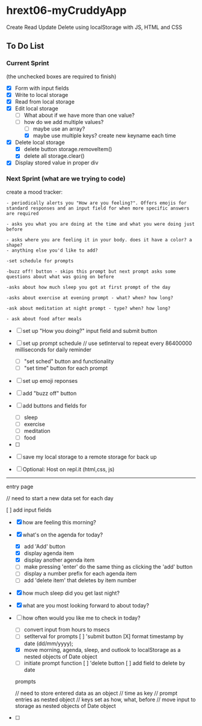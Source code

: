 # hrext06-myCruddyApp
Create Read Update Delete using localStorage with JS, HTML and CSS


## To Do List

### Current Sprint
(the unchecked boxes are required to finish)
- [x] Form with input fields
- [x] Write to local storage
- [x] Read from local storage
- [x] Edit local storage
    - [ ] What about if we have more than one value?
    - [ ] how do we add multiple values?
        - [ ] maybe use an array?
        - [x] maybe use multiple keys? create new keyname each time

- [x] Delete local storage
    - [x] delete button storage.removeItem()
    - [x] delete all storage.clear()
- [x] Display stored value in proper div

### Next Sprint (what are we trying to code)
create a mood tracker:

	- periodically alerts you "How are you feeling?". Offers emojis for standard responses and an input field for when more specific answers are required

	- asks you what you are doing at the time and what you were doing just before

	- asks where you are feeling it in your body. does it have a color? a shape?
	- anything else you'd like to add?

	-set schedule for prompts

	-buzz off! button - skips this prompt but next prompt asks some questions about what was going on before

	-asks about how much sleep you got at first prompt of the day

	-asks about exercise at evening prompt - what? when? how long?

	-ask about meditation at night prompt - type? when? how long?

	- ask about food after meals


- [ ] set up "How you doing?" input field and submit button
- [ ] set up prompt schedule
// use setInterval to repeat every 86400000 milliseconds for daily reminder
	- [ ] "set sched" button and functionality
	- [ ] "set time" button for each prompt
- [ ] set up emoji reponses
- [ ] add "buzz off" button
- [ ] add buttons and fields for
	- [ ] sleep
	- [ ] exercise
	- [ ] meditation
	- [ ] food
- [ ]





- [ ] save my local storage to a remote storage for back up

- [ ] Optional: Host on repl.it (html,css, js)

----------------------------------------------------------

entry page

// need to start a new data set for each day

[ ] add input fields
- [X] how are feeling this morning?
- [X] what's on the agenda for today?
  - [X] add 'Add' button
  - [X] display agenda item
  - [X] display another agenda item
  - [ ] make pressing 'enter' do the same thing as clicking the 'add' button
  - [ ] display a number prefix for each agenda item
  - [ ] add 'delete item' that deletes by item number
- [X] how much sleep did you get last night?
- [X] what are you most looking forward to about today?
- [ ] how often would you like me to check in today?
  - [ ] convert input from hours to msecs
  - [ ] setIterval for prompts
  [ ] 'submit button
    [X] format timestamp by date (dd/mm/yyyy);
  - [X] move morning, agenda, sleep, and outlook to localStorage as a nested objects of Date object
  - [ ] initiate prompt function
  [ ] 'delete button
    [ ] add field to delete by date

  prompts

  // need to store entered data as an object
    // time as key
      // prompt entries as nested object
      // keys set as how, what, before
      // move input to storage as nested objects of Date object

- [ ]

